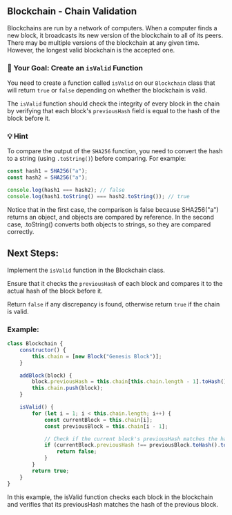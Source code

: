 ## Blockchain - Chain Validation

Blockchains are run by a network of computers. When a computer finds a new block, it broadcasts its new version of the blockchain to all of its peers. There may be multiple versions of the blockchain at any given time. However, the longest valid blockchain is the accepted one.

### 🏁 Your Goal: Create an `isValid` Function

You need to create a function called `isValid` on our `Blockchain` class that will return `true` or `false` depending on whether the blockchain is valid.

The `isValid` function should check the integrity of every block in the chain by verifying that each block's `previousHash` field is equal to the hash of the block before it.

### 💡 Hint

To compare the output of the `SHA256` function, you need to convert the hash to a string (using `.toString()`) before comparing. For example:

```js
const hash1 = SHA256("a");
const hash2 = SHA256("a");

console.log(hash1 === hash2); // false
console.log(hash1.toString() === hash2.toString()); // true
```

Notice that in the first case, the comparison is false because SHA256("a") returns an object, and objects are compared by reference. In the second case, .toString() converts both objects to strings, so they are compared correctly.

## Next Steps:
Implement the `isValid` function in the Blockchain class.

Ensure that it checks the `previousHash` of each block and compares it to the actual hash of the block before it.

Return `false` if any discrepancy is found, otherwise return `true` if the chain is valid.

### Example:

```js
class Blockchain {
    constructor() {
        this.chain = [new Block("Genesis Block")];
    }

    addBlock(block) {
        block.previousHash = this.chain[this.chain.length - 1].toHash();
        this.chain.push(block);
    }

    isValid() {
        for (let i = 1; i < this.chain.length; i++) {
            const currentBlock = this.chain[i];
            const previousBlock = this.chain[i - 1];

            // Check if the current block's previousHash matches the hash of the previous block
            if (currentBlock.previousHash !== previousBlock.toHash().toString()) {
                return false;
            }
        }
        return true;
    }
}
```

In this example, the isValid function checks each block in the blockchain and verifies that its previousHash matches the hash of the previous block.

